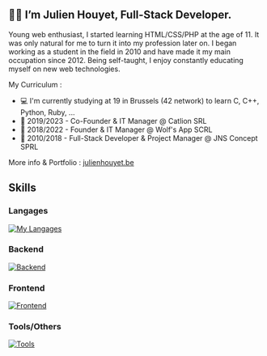 ## 🥷🏻 I’m Julien Houyet, Full-Stack Developer.

Young web enthusiast, I started learning HTML/CSS/PHP at the age of 11. It was only natural for me to turn it into my profession later on. I began working as a student in the field in 2010 and have made it my main occupation since 2012. Being self-taught, I enjoy constantly educating myself on new web technologies. 

My Curriculum :

- 💻 I'm currently studying at 19 in Brussels (42 network) to learn C, C++, Python, Ruby, ...
- 🦁 2019/2023 - Co-Founder & IT Manager @ Catlion SRL
- 🐺 2018/2022 - Founder & IT Manager @ Wolf's App SCRL
- 🏢 2010/2018 - Full-Stack Developer & Project Manager @ JNS Concept SPRL

More info & Portfolio : [julienhouyet.be](https://julienhouyet.be/)

## Skills

### Langages

[![My Langages](https://skillicons.dev/icons?i=bash,c,php,javascript)](https://skillicons.dev)

### Backend

[![Backend](https://skillicons.dev/icons?i=symfony,mysql,docker)](https://skillicons.dev)

### Frontend

[![Frontend](https://skillicons.dev/icons?i=html,css,bootstrap,tailwind)](https://skillicons.dev)

### Tools/Others

[![Tools](https://skillicons.dev/icons?i=vim,git,github,githubactions)](https://skillicons.dev)

<!--
**julienhouyet/julienhouyet** is a ✨ _special_ ✨ repository because its `README.md` (this file) appears on your GitHub profile.

Here are some ideas to get you started:

- 🔭 I’m currently working on ...
- 🌱 I’m currently learning ...
- 👯 I’m looking to collaborate on ...
- 🤔 I’m looking for help with ...
- 💬 Ask me about ...
- 📫 How to reach me: ...
- 😄 Pronouns: ...
- ⚡ Fun fact: ...
-->
